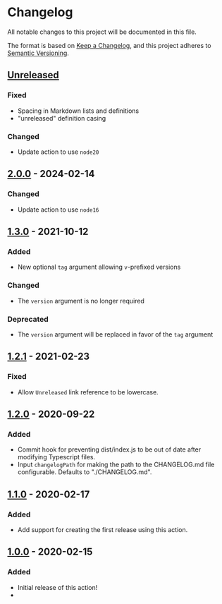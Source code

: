 # Changelog

All notable changes to this project will be documented in this file.

The format is based on [Keep a Changelog](https://keepachangelog.com/en/1.0.0/),
and this project adheres to [Semantic Versioning](https://semver.org/spec/v2.0.0.html).

## [Unreleased]

### Fixed

- Spacing in Markdown lists and definitions
- "unreleased" definition casing

### Changed

- Update action to use `node20`

## [2.0.0] - 2024-02-14

### Changed

- Update action to use `node16`

## [1.3.0] - 2021-10-12

### Added

- New optional `tag` argument allowing `v`-prefixed versions

### Changed

- The `version` argument is no longer required

### Deprecated

- The `version` argument will be replaced in favor of the `tag` argument

## [1.2.1] - 2021-02-23

### Fixed

- Allow `Unreleased` link reference to be lowercase.

## [1.2.0] - 2020-09-22

### Added

- Commit hook for preventing dist/index.js to be out of date after modifying Typescript files.
- Input `changelogPath` for making the path to the CHANGELOG.md file configurable. Defaults to "./CHANGELOG.md".

## [1.1.0] - 2020-02-17

### Added

- Add support for creating the first release using this action.

## [1.0.0] - 2020-02-15

### Added

- Initial release of this action!
-

[unreleased]: https://github.com/thomaseizinger/keep-a-changelog-new-release/compare/2.0.0...HEAD
[2.0.0]: https://github.com/thomaseizinger/keep-a-changelog-new-release/compare/1.3.0...2.0.0
[1.3.0]: https://github.com/thomaseizinger/keep-a-changelog-new-release/compare/1.2.1...1.3.0
[1.2.1]: https://github.com/thomaseizinger/keep-a-changelog-new-release/compare/1.2.0...1.2.1
[1.2.0]: https://github.com/thomaseizinger/keep-a-changelog-new-release/compare/1.1.0...1.2.0
[1.1.0]: https://github.com/thomaseizinger/keep-a-changelog-new-release/compare/1.0.0...1.1.0
[1.0.0]: https://github.com/thomaseizinger/keep-a-changelog-new-release/compare/8f254ca247120d87500da53956ae6c0c9d9fae3e...1.0.0
